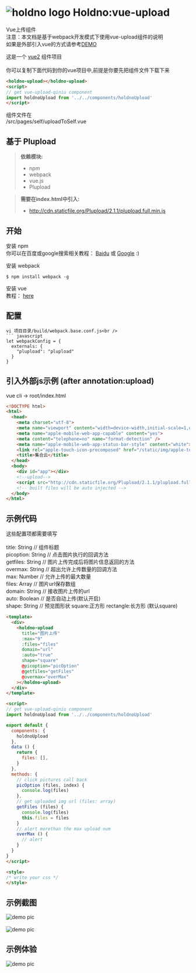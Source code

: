 ![holdno logo](https://img.holdno.com/apple-touch-icon-114x114-precomposed.png)
Holdno:vue-upload
===================
Vue上传组件  
注意：本文档是基于webpack开发模式下使用vue-upload组件的说明  
如果是外部引入vue的方式请参考[DEMO](https://github.com/holdno/vue-upload-qiniu/blob/master/src/pages/self/uploadToSelf.html)  
  
这是一个 [vue2](https://cn.vuejs.org/) 组件项目<br />
<br />
你可以复制下面代码到你的vue项目中,前提是你要先把组件文件下载下来
``` html
<holdno-upload></holdno-upload>
<script>
// get vue-upload-qiniu component
import holdnoUpload from '../../components/holdnoUpload'
</script>
```
组件文件在  
/src/pages/self/uploadToSelf.vue  
  
基于 Plupload
-------------

>**依赖模块:**<br />
> - npm<br />
> - webpack<br />
> - vue.js<br />
> - Plupload<br />

>**需要在index.html中引入:**<br />
> - http://cdn.staticfile.org/Plupload/2.1.1/plupload.full.min.js<br />


开始<br />
-------------
安装 npm<br />
你可以在百度或google搜索相关教程： [Baidu](https://www.baidu.com/s?ie=utf-8&f=8&rsv_bp=1&tn=baidu&wd=install%20npm&oq=just%2520for%2520funny&rsv_pq=d35ad5d90007d336&rsv_t=3aeei0aEuSoNmNACToU2ZnliBnJfW6lJFE%2FmSw6IASGyDY3I6tkm9C2%2BxBs&rqlang=cn&rsv_enter=0&inputT=3708&rsv_sug3=194&rsv_sug1=155&rsv_sug7=100&rsv_sug2=0&rsv_sug4=12908) 或 [Google](https://www.google.com.au/search?q=install+npm&rlz=1CDGOYI_enAU718AU718&oq=install+npm&aqs=chrome..69i57j0l3.11504j0j8&hl=en-GB&sourceid=chrome-mobile&ie=UTF-8) :)<br />
  
安装 webpack  
``` shell
$ npm install webpack -g
```

安装 vue  
教程： [here](https://cn.vuejs.org/)  

配置
-------------

```
vi 项目目录/build/webpack.base.conf.js<br />
``` javascript
let webpackConfig = {
  externals: {
    "plupload": "plupload"
  }
}
```

引入外部js示例 (after annotation:upload)
-------------
vue cli -> root/index.html
``` html
<!DOCTYPE html>
<html>
  <head>
    <meta charset="utf-8">
    <meta name="viewport" content="width=device-width,initial-scale=1,user-scalable=0">
    <meta name="apple-mobile-web-app-capable" content="yes">
    <meta content="telephone=no" name="format-detection" />
    <meta name="apple-mobile-web-app-status-bar-style" content="white">
    <link rel="apple-touch-icon-precomposed" href="/static/img/apple-touch-icon-114x114-precomposed.png">
    <title>集合云</title>
  </head>
  <body>
    <div id="app"></div>
    <!--upload-->
    <script src="http://cdn.staticfile.org/Plupload/2.1.1/plupload.full.min.js"></script>
    <!-- built files will be auto injected -->
  </body>
</html>
```
示例代码<br />
-------------
这些配置项都需要填写<br />
<br />
title: String // 组件标题<br />
picoption: String // 点击图片执行的回调方法<br />
getfiles: String // 图片上传完成后将图片信息返回的方法<br />
overmax: String // 超出允许上传数量的回调方法<br />
max: Number // 允许上传的最大数量<br />
files: Array // 图片url保存数组<br />
domain: String // 接收图片上传的url<br />
auto: Boolean // 是否自动上传(默认开启)<br />
shape: String // 预览图形状 square:正方形 rectangle:长方形 (默认square)<br />
``` html
<template>
  <div>
    <holdno-upload 
      title="图片上传" 
      :max="9"
      :files="files"
      domain="url"
      :auto="true"
      shape="square"
      @picoption="picOption" 
      @getfiles="getFiles" 
      @overmax="overMax"
    ></holdno-upload>
  </div>
</template>

<script>
// get vue-upload-qiniu component
import holdnoUpload from '../../components/holdnoUpload'

export default {
  components: {
    holdnoUpload
  },
  data () {
    return {
      files: [],
    }
  },
  methods: {
    // click pictures call back
    picOption (files, index) {
      console.log(files)
    },
    // get uploaded img url (files: array)
    getFiles (files) {
      console.log(files)
      this.files = files
    }
    // alert morethan the max upload num
    overMax () {
      // alert
    }
  }
}
</script>

<style>
/* write your css */
</style>
```

示例截图
--------------
![demo pic](https://img.holdno.com/F0DE709B-8D58-418A-AE7E-A2C316A2E934.png)</br>
</br>
![demo pic](https://img.holdno.com/BD68A2E9-460F-4E1C-96D2-86B36FB413E4.png)

示例体验
--------------
![demo pic](https://img.holdno.com/github/1503029051.png) </br>
